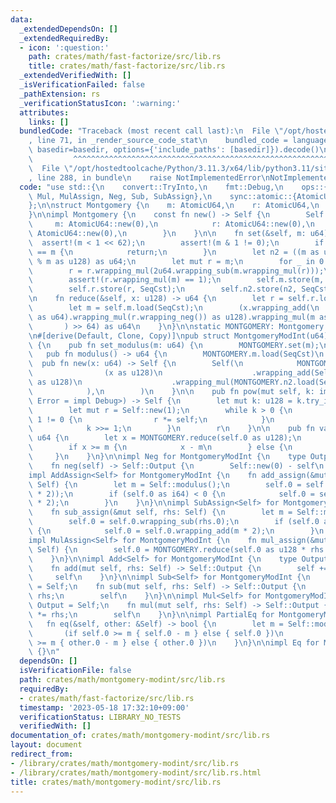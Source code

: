 ```yaml
---
data:
  _extendedDependsOn: []
  _extendedRequiredBy:
  - icon: ':question:'
    path: crates/math/fast-factorize/src/lib.rs
    title: crates/math/fast-factorize/src/lib.rs
  _extendedVerifiedWith: []
  _isVerificationFailed: false
  _pathExtension: rs
  _verificationStatusIcon: ':warning:'
  attributes:
    links: []
  bundledCode: "Traceback (most recent call last):\n  File \"/opt/hostedtoolcache/Python/3.11.3/x64/lib/python3.11/site-packages/onlinejudge_verify/documentation/build.py\"\
    , line 71, in _render_source_code_stat\n    bundled_code = language.bundle(stat.path,\
    \ basedir=basedir, options={'include_paths': [basedir]}).decode()\n          \
    \         ^^^^^^^^^^^^^^^^^^^^^^^^^^^^^^^^^^^^^^^^^^^^^^^^^^^^^^^^^^^^^^^^^^^^^^^^^^^^^^^^^\n\
    \  File \"/opt/hostedtoolcache/Python/3.11.3/x64/lib/python3.11/site-packages/onlinejudge_verify/languages/rust.py\"\
    , line 288, in bundle\n    raise NotImplementedError\nNotImplementedError\n"
  code: "use std::{\n    convert::TryInto,\n    fmt::Debug,\n    ops::{Add, AddAssign,\
    \ Mul, MulAssign, Neg, Sub, SubAssign},\n    sync::atomic::{AtomicU64, Ordering::SeqCst},\n\
    };\n\nstruct Montgomery {\n    m: AtomicU64,\n    r: AtomicU64,\n    n2: AtomicU64,\n\
    }\n\nimpl Montgomery {\n    const fn new() -> Self {\n        Self {\n       \
    \     m: AtomicU64::new(0),\n            r: AtomicU64::new(0),\n            n2:\
    \ AtomicU64::new(0),\n        }\n    }\n\n    fn set(&self, m: u64) {\n      \
    \  assert!(m < 1 << 62);\n        assert!(m & 1 != 0);\n        if self.m.load(SeqCst)\
    \ == m {\n            return;\n        }\n        let n2 = ((m as u128).wrapping_neg()\
    \ % m as u128) as u64;\n        let mut r = m;\n        for _ in 0..5 {\n    \
    \        r = r.wrapping_mul(2u64.wrapping_sub(m.wrapping_mul(r)));\n        }\n\
    \        assert!(r.wrapping_mul(m) == 1);\n        self.m.store(m, SeqCst);\n\
    \        self.r.store(r, SeqCst);\n        self.n2.store(n2, SeqCst);\n    }\n\
    \n    fn reduce(&self, x: u128) -> u64 {\n        let r = self.r.load(SeqCst);\n\
    \        let m = self.m.load(SeqCst);\n        (x.wrapping_add(\n            ((x\
    \ as u64).wrapping_mul(r.wrapping_neg()) as u128).wrapping_mul(m as u128),\n \
    \       ) >> 64) as u64\n    }\n}\n\nstatic MONTGOMERY: Montgomery = Montgomery::new();\n\
    \n#[derive(Default, Clone, Copy)]\npub struct MontgomeryModInt(u64);\n\nimpl MontgomeryModInt\
    \ {\n    pub fn set_modulus(m: u64) {\n        MONTGOMERY.set(m);\n    }\n\n \
    \   pub fn modulus() -> u64 {\n        MONTGOMERY.m.load(SeqCst)\n    }\n\n  \
    \  pub fn new(x: u64) -> Self {\n        Self(\n            MONTGOMERY.reduce(\n\
    \                (x as u128)\n                    .wrapping_add(Self::modulus()\
    \ as u128)\n                    .wrapping_mul(MONTGOMERY.n2.load(SeqCst) as u128),\n\
    \            ),\n        )\n    }\n\n    pub fn pow(mut self, k: impl TryInto<u128,\
    \ Error = impl Debug>) -> Self {\n        let mut k: u128 = k.try_into().unwrap();\n\
    \        let mut r = Self::new(1);\n        while k > 0 {\n            if k &\
    \ 1 != 0 {\n                r *= self;\n            }\n            self *= self;\n\
    \            k >>= 1;\n        }\n        r\n    }\n\n    pub fn val(self) ->\
    \ u64 {\n        let x = MONTGOMERY.reduce(self.0 as u128);\n        let m = Self::modulus();\n\
    \        if x >= m {\n            x - m\n        } else {\n            x\n   \
    \     }\n    }\n}\n\nimpl Neg for MontgomeryModInt {\n    type Output = Self;\n\
    \    fn neg(self) -> Self::Output {\n        Self::new(0) - self\n    }\n}\n\n\
    impl AddAssign<Self> for MontgomeryModInt {\n    fn add_assign(&mut self, rhs:\
    \ Self) {\n        let m = Self::modulus();\n        self.0 = self.0.wrapping_add(rhs.0.wrapping_sub(m\
    \ * 2));\n        if (self.0 as i64) < 0 {\n            self.0 = self.0.wrapping_add(m\
    \ * 2);\n        }\n    }\n}\n\nimpl SubAssign<Self> for MontgomeryModInt {\n\
    \    fn sub_assign(&mut self, rhs: Self) {\n        let m = Self::modulus();\n\
    \        self.0 = self.0.wrapping_sub(rhs.0);\n        if (self.0 as i64) < 0\
    \ {\n            self.0 = self.0.wrapping_add(m * 2);\n        }\n    }\n}\n\n\
    impl MulAssign<Self> for MontgomeryModInt {\n    fn mul_assign(&mut self, rhs:\
    \ Self) {\n        self.0 = MONTGOMERY.reduce(self.0 as u128 * rhs.0 as u128);\n\
    \    }\n}\n\nimpl Add<Self> for MontgomeryModInt {\n    type Output = Self;\n\
    \    fn add(mut self, rhs: Self) -> Self::Output {\n        self += rhs;\n   \
    \     self\n    }\n}\n\nimpl Sub<Self> for MontgomeryModInt {\n    type Output\
    \ = Self;\n    fn sub(mut self, rhs: Self) -> Self::Output {\n        self -=\
    \ rhs;\n        self\n    }\n}\n\nimpl Mul<Self> for MontgomeryModInt {\n    type\
    \ Output = Self;\n    fn mul(mut self, rhs: Self) -> Self::Output {\n        self\
    \ *= rhs;\n        self\n    }\n}\n\nimpl PartialEq for MontgomeryModInt {\n \
    \   fn eq(&self, other: &Self) -> bool {\n        let m = Self::modulus();\n \
    \       (if self.0 >= m { self.0 - m } else { self.0 })\n            == (if other.0\
    \ >= m { other.0 - m } else { other.0 })\n    }\n}\n\nimpl Eq for MontgomeryModInt\
    \ {}\n"
  dependsOn: []
  isVerificationFile: false
  path: crates/math/montgomery-modint/src/lib.rs
  requiredBy:
  - crates/math/fast-factorize/src/lib.rs
  timestamp: '2023-05-18 17:32:10+09:00'
  verificationStatus: LIBRARY_NO_TESTS
  verifiedWith: []
documentation_of: crates/math/montgomery-modint/src/lib.rs
layout: document
redirect_from:
- /library/crates/math/montgomery-modint/src/lib.rs
- /library/crates/math/montgomery-modint/src/lib.rs.html
title: crates/math/montgomery-modint/src/lib.rs
---
```


